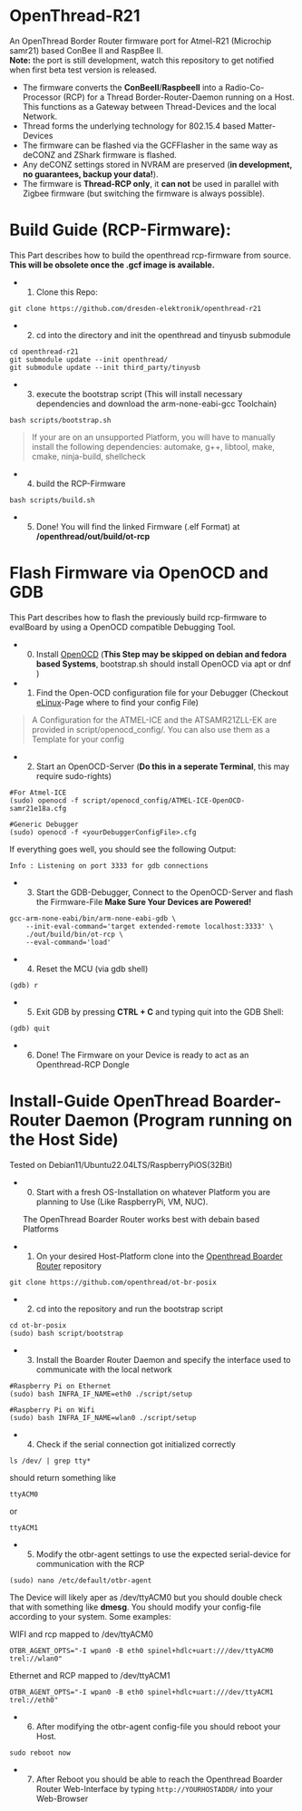 # OpenThread-R21


An OpenThread Border Router firmware port for Atmel-R21 (Microchip samr21) based ConBee II and RaspBee II.  
**Note:** the port is still development, watch this repository to get notified when first beta test version is released.

* The firmware converts the **ConBeeII**/**RaspbeeII** into a Radio-Co-Processor (RCP) for a Thread Border-Router-Daemon running on a Host. This functions as a Gateway between Thread-Devices and the local Network.
* Thread forms the underlying technology for 802.15.4 based Matter-Devices 
* The firmware can be flashed via the GCFFlasher in the same way as deCONZ and ZShark firmware is flashed.
* Any deCONZ settings stored in NVRAM are preserved (**in development, no guarantees, backup your data!**).
* The firmware is **Thread-RCP only**, it **can not** be used in parallel with Zigbee firmware (but switching the firmware is always possible).


# Build Guide (RCP-Firmware):

This Part describes how to build the openthread rcp-firmware from source. **This will be obsolete once the .gcf image is available.**


* 1. Clone this Repo:
```console
git clone https://github.com/dresden-elektronik/openthread-r21
```

* 2. cd into the directory and init the openthread and tinyusb submodule
```console
cd openthread-r21
git submodule update --init openthread/
git submodule update --init third_party/tinyusb
```

* 3. execute the bootstrap script (This will install necessary dependencies and download the arm-none-eabi-gcc Toolchain)
```console
bash scripts/bootstrap.sh
```
> If your are on an unsupported Platform, you will have to manually install the following dependencies: 
> automake, g++, libtool, make, cmake, ninja-build, shellcheck 

* 4. build the RCP-Firmware
```console
bash scripts/build.sh
```

* 5. Done! You will find the linked Firmware (.elf Format) at **/openthread/out/build/ot-rcp**


# Flash Firmware via OpenOCD and GDB

This Part describes how to flash the previously build rcp-firmware to evalBoard by using a OpenOCD compatible Debugging Tool.


* 0. Install [OpenOCD](https://openocd.org/) (**This Step may be skipped on debian and fedora based Systems**, bootstrap.sh should install OpenOCD via apt or dnf )

* 1. Find the Open-OCD configuration file for your Debugger (Checkout [eLinux](https://elinux.org/OpenOCD_Config_File_Paths)-Page where to find your config File)
> A Configuration for the ATMEL-ICE and the ATSAMR21ZLL-EK are provided in script/openocd_config/. You can also use them as a Template for your config

* 2. Start an OpenOCD-Server (**Do this in a seperate Terminal**, this may require sudo-rights)
```console
#For Atmel-ICE
(sudo) openocd -f script/openocd_config/ATMEL-ICE-OpenOCD-samr21e18a.cfg

#Generic Debugger
(sudo) openocd -f <yourDebuggerConfigFile>.cfg
```
If everything goes well, you should see the following Output:
```console
Info : Listening on port 3333 for gdb connections
```
* 3. Start the GDB-Debugger, Connect to the OpenOCD-Server and flash the Firmware-File
    **Make Sure Your Devices are Powered!** 
```console
gcc-arm-none-eabi/bin/arm-none-eabi-gdb \
    --init-eval-command='target extended-remote localhost:3333' \
    ./out/build/bin/ot-rcp \
    --eval-command='load'
```

* 4. Reset the MCU (via gdb shell)
```console
(gdb) r
```

* 5. Exit GDB by pressing **CTRL + C** and typing quit into the GDB Shell:
```console
(gdb) quit
```

* 6. Done! The Firmware on your Device is ready to act as an Openthread-RCP Dongle


# Install-Guide OpenThread Boarder-Router Daemon (Program running on the Host Side)

Tested on Debian11/Ubuntu22.04LTS/RaspberryPiOS(32Bit)

* 0. Start with a fresh OS-Installation on whatever Platform you are planning to Use (Like RaspberryPi, VM, NUC). 

    The OpenThread Boarder Router works best with debain based Platforms

* 1. On your desired Host-Platform clone into the [Openthread Boarder Router](https://openthread.io/guides/border-router) repository

```console
git clone https://github.com/openthread/ot-br-posix
```

* 2. cd into the repository and run the bootstrap script

```console
cd ot-br-posix
(sudo) bash script/bootstrap
```

* 3. Install the Boarder Router Daemon and specify the interface used to communicate with the local network
```console
#Raspberry Pi on Ethernet
(sudo) bash INFRA_IF_NAME=eth0 ./script/setup

#Raspberry Pi on Wifi
(sudo) bash INFRA_IF_NAME=wlan0 ./script/setup
```
* 4. Check if the serial connection got initialized correctly
```console
ls /dev/ | grep tty*
```
should return something like 
```console
ttyACM0
```
or
```console
ttyACM1
```

* 5. Modify the otbr-agent settings to use the expected serial-device for communication with the RCP
```console
(sudo) nano /etc/default/otbr-agent
```

The Device will likely aper as /dev/ttyACM0 but you should double check that with something like **dmesg**.
You should modify your config-file according to your system. Some examples:

WIFI and rcp mapped to /dev/ttyACM0
```console
OTBR_AGENT_OPTS="-I wpan0 -B eth0 spinel+hdlc+uart:///dev/ttyACM0 trel://wlan0"
```

Ethernet and RCP mapped to /dev/ttyACM1
```console
OTBR_AGENT_OPTS="-I wpan0 -B eth0 spinel+hdlc+uart:///dev/ttyACM1 trel://eth0"
```

* 6. After modifying the otbr-agent config-file you should reboot your Host.
```console
sudo reboot now
```
    
* 7. After Reboot you should be able to reach the Openthread Boarder Router Web-Interface by typing 
    `http://YOURHOSTADDR/`
    into your Web-Browser


